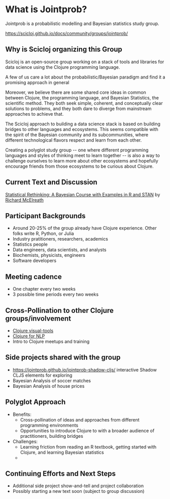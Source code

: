 # What is Jointprob?
Jointprob is a probabilistic modelling and Bayesian statistics study group.

https://scicloj.github.io/docs/community/groups/jointprob/


## Why is Scicloj organizing this Group
Scicloj is an open-source group working on a stack of tools and libraries for data science using the Clojure programming language.

A few of us care a lot about the probabilistic/Bayesian paradigm and find it a promising approach in general

Moreover, we believe there are some shared core ideas in common between Clojure, the programming language, and Bayesian Statistics, the scientific method. They both seek simple, coherent, and conceptually clear solutions to problems, and they both dare to diverge from mainstream approaches to achieve that.

The Scicloj approach to building a data science stack is based on building bridges to other languages and ecosystems. This seems compatible with the spirit of the Bayesian community and its subcommunities, where different technological flavors respect and learn from each other.

Creating a polyglot study group -- one where different programming languages and styles of thinking meet to learn together -- is also a way to challenge ourselves to learn more about other ecosystems and hopefully encourage friends from those ecosystems to be curious about Clojure.

## Current Text and Discussion
[Statistical Rethinking: A Bayesian Course with Examples in R and STAN](https://www.routledge.com/Statistical-Rethinking-A-Bayesian-Course-with-Examples-in-R-and-STAN/McElreath/p/book/9780367139919/) by [Richard McElreath](https://www.youtube.com/@rmcelreath)

## Participant Backgrounds
- Around 20-25% of the group already have Clojure experience. Other folks write R, Python, or Julia
- Industry pratitioners, researchers, academics
- Statistics people
- Data engineers, data scientists, and analysts
- Biochemists, physicists, engineers
- Software developers

## Meeting cadence
- One chapter every two weeks
- 3 possible time periods every two weeks

## Cross-Pollination to other Clojure groups/involvement
- [Clojure visual-tools](https://www.youtube.com/watch?v=0ucSNPVKVyc)
- [Clojure for NLP](https://www.youtube.com/watch?v=X3Ilr74o6KQ)
- Intro to Clojure meetups and training

## Side projects shared with the group
- https://jointprob.github.io/jointprob-shadow-cljs/ interactive Shadow CLJS elements for exploring 
- Bayesian Analysis of soccer matches
- Bayesian Analysis of house prices

## Polyglot Approach
- Benefits:
    - Cross-pollination of ideas and approaches from different programming environments
    - Opportunities to introduce Clojure to with a broader audience of practitioners, building bridges
- Challenges:
    - Learning friction from reading an R textbook, getting started with Clojure, and learning Bayesian statistics
    - 

## Continuing Efforts and Next Steps
- Additional side project show-and-tell and project collaboration
- Possibly starting a new text soon (subject to group discussion)
